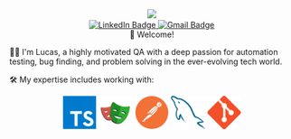 <div id="header" align="center">
  <img src="https://media1.giphy.com/media/v1.Y2lkPTc5MGI3NjExa2Zyam1hMjJzc3N1YzNmY2NzcXJyY3Y0MnhzdWlvYWZzZ3FkejgxbyZlcD12MV9pbnRlcm5hbF9naWZfYnlfaWQmY3Q9Zw/l0K4n42JVSqqUvAQg/giphy.webp" width="200"/>
</div>

<div id="badges" align="center">
  <a href="https://www.linkedin.com/in/lucasmatiaslepe/">
    <img src="https://img.shields.io/badge/LinkedIn-blue?style=for-the-badge&logo=linkedin&logoColor=white" alt="LinkedIn Badge"/>
  </a>

  <a href="mailto:lucasmatiaslepe@gmail.com">
    <img src="https://img.shields.io/badge/Gmail-D14836?style=for-the-badge&logo=gmail&logoColor=white" alt="Gmail Badge"/>
  </a>
  
</div>

<div id="subheader" align="center">
  👋 Welcome!
</div>

🧑‍💻 I'm Lucas, a highly motivated QA with a deep passion for automation testing, bug finding, and problem solving in the ever-evolving tech world.

:hammer_and_wrench: My expertise includes working with:

<div id="tools" align="center" width="40" height="40">
  <img src="https://github.com/devicons/devicon/blob/master/icons/typescript/typescript-original.svg" width="60" height="60">
  <img src="https://github.com/devicons/devicon/blob/master/icons/playwright/playwright-original.svg" width="60" height="60">
  <img src="https://github.com/devicons/devicon/blob/master/icons/postman/postman-original.svg" width="60" height="60">
  <img src="https://github.com/devicons/devicon/blob/master/icons/mysql/mysql-original.svg" width="60" height="60">
  <img src="https://github.com/devicons/devicon/blob/master/icons/git/git-original.svg" width="60" height="60">
</div>
